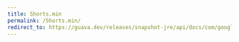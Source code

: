 ```yaml
---
title: Shorts.min
permalink: /Shorts.min/
redirect_to: https://guava.dev/releases/snapshot-jre/api/docs/com/google/common/primitives/Shorts.html#min-short...-
---
```

